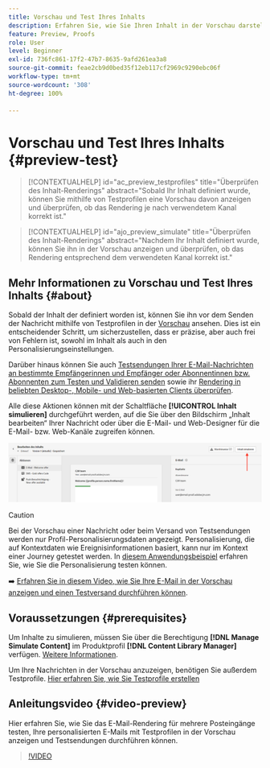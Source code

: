 ```yaml
---
title: Vorschau und Test Ihres Inhalts
description: Erfahren Sie, wie Sie Ihren Inhalt in der Vorschau darstellen und testen können.
feature: Preview, Proofs
role: User
level: Beginner
exl-id: 736fc861-17f2-47b7-8635-9afd261ea3a8
source-git-commit: feae2cb9d0bed35f12eb117cf2969c9290ebc06f
workflow-type: tm+mt
source-wordcount: '308'
ht-degree: 100%

---
```


# Vorschau und Test Ihres Inhalts {#preview-test}

>[!CONTEXTUALHELP]
>id="ac_preview_testprofiles"
>title="Überprüfen des Inhalt-Renderings"
>abstract="Sobald Ihr Inhalt definiert wurde, können Sie mithilfe von Testprofilen eine Vorschau davon anzeigen und überprüfen, ob das Rendering je nach verwendetem Kanal korrekt ist."

>[!CONTEXTUALHELP]
>id="ajo_preview_simulate"
>title="Überprüfen des Inhalt-Renderings"
>abstract="Nachdem Ihr Inhalt definiert wurde, können Sie ihn in der Vorschau anzeigen und überprüfen, ob das Rendering entsprechend dem verwendeten Kanal korrekt ist."

## Mehr Informationen zu Vorschau und Test Ihres Inhalts {#about}

Sobald der Inhalt der definiert worden ist, können Sie ihn vor dem Senden der Nachricht mithilfe von Testprofilen in der [Vorschau](preview.md) ansehen. Dies ist ein entscheidender Schritt, um sicherzustellen, dass er präzise, aber auch frei von Fehlern ist, sowohl im Inhalt als auch in den Personalisierungseinstellungen.

Darüber hinaus können Sie auch [Testsendungen Ihrer E-Mail-Nachrichten an bestimmte Empfängerinnen und Empfänger oder Abonnentinnen bzw. Abonnenten zum Testen und Validieren senden](proofs.md) sowie ihr [Rendering in beliebten Desktop-, Mobile- und Web-basierten Clients überprüfen](rendering.md).

Alle diese Aktionen können mit der Schaltfläche **[!UICONTROL Inhalt simulieren]** durchgeführt werden, auf die Sie über den Bildschirm „Inhalt bearbeiten“ Ihrer Nachricht oder über die E-Mail- und Web-Designer für die E-Mail- bzw. Web-Kanäle zugreifen können.

![](../email/assets/email-preview-button.png)

>[!CAUTION]
>
>Bei der Vorschau einer Nachricht oder beim Versand von Testsendungen werden nur Profil-Personalisierungsdaten angezeigt. Personalisierung, die auf Kontextdaten wie Ereignisinformationen basiert, kann nur im Kontext einer Journey getestet werden. In [diesem Anwendungsbeispiel](../personalization/personalization-use-case.md) erfahren Sie, wie Sie die Personalisierung testen können.

➡️ [Erfahren Sie in diesem Video, wie Sie Ihre E-Mail in der Vorschau anzeigen und einen Testversand durchführen können](#video-preview).

## Voraussetzungen {#prerequisites}

Um Inhalte zu simulieren, müssen Sie über die Berechtigung **[!DNL Manage Simulate Content]** im Produktprofil **[!DNL Content Library Manager]** verfügen. [Weitere Informationen](../administration/ootb-product-profiles.md#content-library-manager).

Um Ihre Nachrichten in der Vorschau anzuzeigen, benötigen Sie außerdem Testprofile. [Hier erfahren Sie, wie Sie Testprofile erstellen](../audience/creating-test-profiles.md)

## Anleitungsvideo {#video-preview}

Hier erfahren Sie, wie Sie das E-Mail-Rendering für mehrere Posteingänge testen, Ihre personalisierten E-Mails mit Testprofilen in der Vorschau anzeigen und Testsendungen durchführen können.

>[!VIDEO](https://video.tv.adobe.com/v/334239?quality=12)
